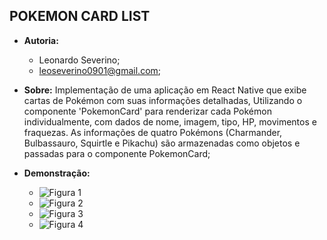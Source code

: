 ## POKEMON CARD LIST
- **Autoria:**
  - Leonardo Severino;
  - leoseverino0901@gmail.com;
    
- **Sobre:**
Implementação de uma aplicação em React Native que exibe cartas de Pokémon com suas informações detalhadas, Utilizando o componente 'PokemonCard' para renderizar cada Pokémon individualmente, com dados de nome, imagem, tipo, HP, movimentos e fraquezas. As informações de quatro Pokémons (Charmander, Bulbassauro, Squirtle e Pikachu) são armazenadas como objetos e passadas para o componente PokemonCard;

- **Demonstração:**
  - ![Figura 1](https://github.com/SEVERINO-0901/POKEMON_CARD_LIST-React_Native/blob/main/Screenshots/WhatsApp%20Image%202024-09-10%20at%2016.27.19.jpeg)
  - ![Figura 2](https://github.com/SEVERINO-0901/POKEMON_CARD_LIST-React_Native/blob/main/Screenshots/WhatsApp%20Image%202024-09-10%20at%2016.27.19(1).jpeg)
  - ![Figura 3](https://github.com/SEVERINO-0901/POKEMON_CARD_LIST-React_Native/blob/main/Screenshots/WhatsApp%20Image%202024-09-10%20at%2016.27.20.jpeg)
  - ![Figura 4](https://github.com/SEVERINO-0901/POKEMON_CARD_LIST-React_Native/blob/main/Screenshots/WhatsApp%20Image%202024-09-10%20at%2016.27.20(1).jpeg)
